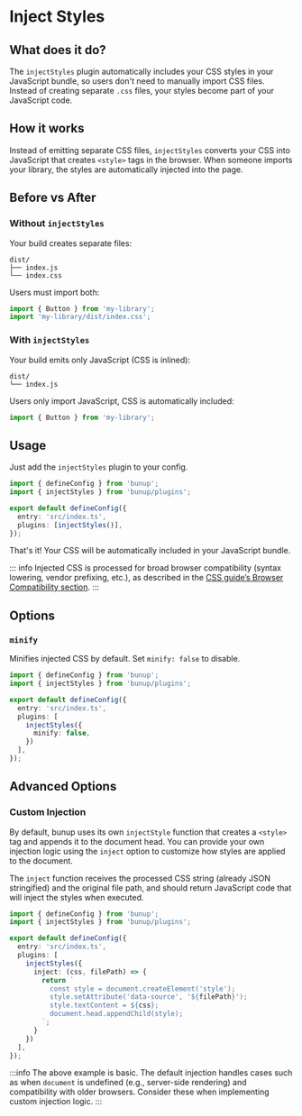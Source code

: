 # Inject Styles

## What does it do?

The `injectStyles` plugin automatically includes your CSS styles in your JavaScript bundle, so users don't need to manually import CSS files. Instead of creating separate `.css` files, your styles become part of your JavaScript code.

## How it works

Instead of emitting separate CSS files, `injectStyles` converts your CSS into JavaScript that creates `<style>` tags in the browser. When someone imports your library, the styles are automatically injected into the page.

## Before vs After

### Without `injectStyles`

Your build creates separate files:

```
dist/
├── index.js
└── index.css
```

Users must import both:

```javascript
import { Button } from 'my-library';
import 'my-library/dist/index.css';
```

### With `injectStyles`

Your build emits only JavaScript (CSS is inlined):

```
dist/
└── index.js
```

Users only import JavaScript, CSS is automatically included:

```javascript
import { Button } from 'my-library';
```

## Usage

Just add the `injectStyles` plugin to your config.

```ts [bunup.config.ts]
import { defineConfig } from 'bunup';
import { injectStyles } from 'bunup/plugins';

export default defineConfig({
  entry: 'src/index.ts',
  plugins: [injectStyles()],
});
```

That's it! Your CSS will be automatically included in your JavaScript bundle.

::: info
Injected CSS is processed for broad browser compatibility (syntax lowering, vendor prefixing, etc.), as described in the [CSS guide’s Browser Compatibility section](/docs/guide/css#browser-compatibility).
:::

## Options

### `minify`

Minifies injected CSS by default. Set `minify: false` to disable.

```ts [bunup.config.ts]
import { defineConfig } from 'bunup';
import { injectStyles } from 'bunup/plugins';

export default defineConfig({
  entry: 'src/index.ts',
  plugins: [
    injectStyles({
      minify: false,
    })
  ],
});
```

## Advanced Options

### Custom Injection

By default, bunup uses its own `injectStyle` function that creates a `<style>` tag and appends it to the document head. You can provide your own injection logic using the `inject` option to customize how styles are applied to the document.

The `inject` function receives the processed CSS string (already JSON stringified) and the original file path, and should return JavaScript code that will inject the styles when executed.

```ts [bunup.config.ts]
import { defineConfig } from 'bunup';
import { injectStyles } from 'bunup/plugins';

export default defineConfig({
  entry: 'src/index.ts',
  plugins: [
    injectStyles({
      inject: (css, filePath) => {
        return `
          const style = document.createElement('style');
          style.setAttribute('data-source', '${filePath}');
          style.textContent = ${css};
          document.head.appendChild(style);
        `;
      }
    })
  ],
});
```

:::info
The above example is basic. The default injection handles cases such as when `document` is undefined (e.g., server-side rendering) and compatibility with older browsers. Consider these when implementing custom injection logic.
:::
